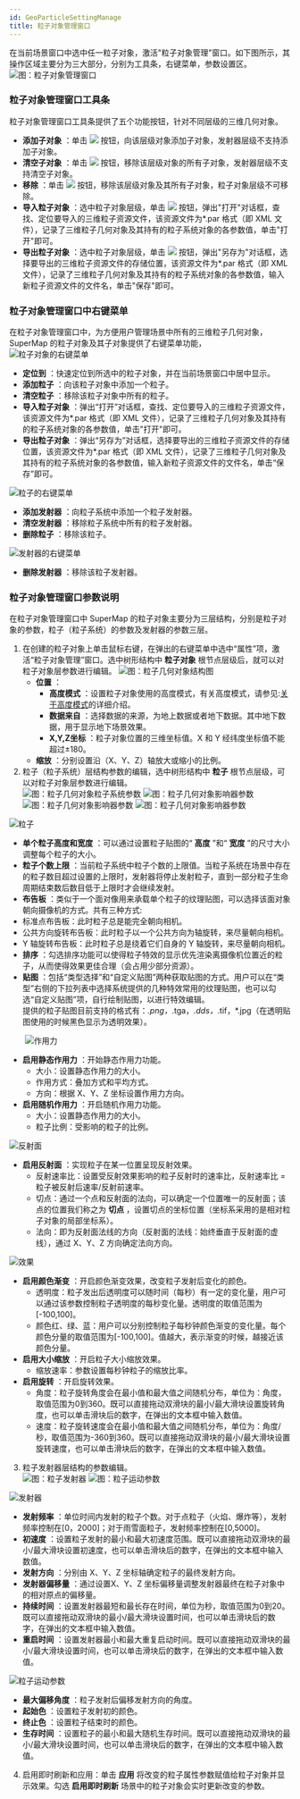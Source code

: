 ```yaml
---
id: GeoParticleSettingManage
title: 粒子对象管理窗口
---
```

在当前场景窗口中选中任一粒子对象，激活"粒子对象管理"窗口。如下图所示，其操作区域主要分为三大部分，分别为工具条，右键菜单，参数设置区。  
![图：粒子对象管理窗口 ](img/GeoParticleManage.png)  

###  粒子对象管理窗口工具条

粒子对象管理窗口工具条提供了五个功能按钮，针对不同层级的三维几何对象。

  * **添加子对象** ：单击 ![](img/AddFile.png) 按钮，向该层级对象添加子对象，发射器层级不支持添加子对象。
  * **清空子对象** ：单击 ![](img/DelFile.png) 按钮，移除该层级对象的所有子对象，发射器层级不支持清空子对象。
  * **移除** ：单击 ![](img/DelAll.png) 按钮，移除该层级对象及其所有子对象，粒子对象层级不可移除。
  * **导入粒子对象** ：选中粒子对象层级，单击 ![](img/import.png) 按钮，弹出"打开"对话框，查找、定位要导入的三维粒子资源文件，该资源文件为*.par 格式（即 XML 文件），记录了三维粒子几何对象及其持有的粒子系统对象的各参数值，单击"打开"即可。 
  * **导出粒子对象** ：选中粒子对象层级，单击 ![](img/Export.png) 按钮，弹出"另存为"对话框，选择要导出的三维粒子资源文件的存储位置，该资源文件为*.par 格式（即 XML 文件），记录了三维粒子几何对象及其持有的粒子系统对象的各参数值，输入新粒子资源文件的文件名，单击"保存"即可。 

###  粒子对象管理窗口中右键菜单

在粒子对象管理窗口中，为方便用户管理场景中所有的三维粒子几何对象，SuperMap 的粒子对象及其子对象提供了右键菜单功能，  
![](img/close.gif)粒子对象的右键菜单

  * **定位到** ：快速定位到所选中的粒子对象，并在当前场景窗口中居中显示。
  * **添加粒子** ：向该粒子对象中添加一个粒子。
  * **清空粒子** ：移除该粒子对象中所有的粒子。
  * **导入粒子对象** ：弹出“打开”对话框，查找、定位要导入的三维粒子资源文件，该资源文件为*.par 格式（即 XML 文件），记录了三维粒子几何对象及其持有的粒子系统对象的各参数值，单击"打开"即可。 
  * **导出粒子对象** ：弹出“另存为”对话框，选择要导出的三维粒子资源文件的存储位置，该资源文件为*.par 格式（即 XML 文件），记录了三维粒子几何对象及其持有的粒子系统对象的各参数值，输入新粒子资源文件的文件名，单击“保存”即可。 

![](img/close.gif)粒子的右键菜单

  * **添加发射器** ：向粒子系统中添加一个粒子发射器。
  * **清空发射器** ：移除粒子系统中所有的粒子发射器。
  * **删除粒子** ：移除该粒子。

![](img/close.gif)发射器的右键菜单

  * **删除发射器** ：移除该粒子发射器。

###  粒子对象管理窗口参数说明

在粒子对象管理窗口中 SuperMap 的粒子对象主要分为三层结构，分别是粒子对象的参数，粒子（粒子系统）的参数及发射器的参数三层。

  1. 在创建的粒子对象上单击鼠标右键，在弹出的右键菜单中选中“属性”项，激活“粒子对象管理”窗口。选中树形结构中 **粒子对象** 根节点层级后，就可以对粒子对象层参数进行编辑。  ![图：粒子几何对象结构图  ](img/GeoParticleParameter.png)    
       * **位置** ： 
         * **高度模式** ：设置粒子对象使用的高度模式，有关高度模式，请参见:[关于高度模式](../AdvancedLayserSetting/AboutAltitudeMode  )的详细介绍。
         * **数据来自** ：选择数据的来源，为地上数据或者地下数据。其中地下数据，用于显示地下场景效果。
         * **X,Y,Z坐标** ：粒子对象位置的三维坐标值。X 和 Y 经纬度坐标值不能超过±180。
       * **缩放** ：分别设置沿（X、Y、Z）轴放大或缩小的比例。
  2. 粒子（粒子系统）层结构参数的编辑，选中树形结构中 **粒子** 根节点层级，可以对粒子对象层参数进行编辑。    
  ![图：粒子几何对象粒子系统参数](img/ParticleSys1.png)    ![图：粒子几何对象影响器参数](img/ParticleSys2.png)   ![图：粒子几何对象影响器参数](img/ParticleSys3.png)   ![图：粒子几何对象影响器参数 ](img/ParticleSys4.png)   
 
![](img/close.gif)粒子  
  * **单个粒子高度和宽度** ：可以通过设置粒子贴图的“ **高度** ”和“ **宽度** ”的尺寸大小调整每个粒子的大小。
  * **粒子个数上限** ：当前粒子系统中粒子个数的上限值。当粒子系统在场景中存在的粒子数目超过设置的上限时，发射器将停止发射粒子，直到一部分粒子生命周期结束数后数目低于上限时才会继续发射。
  * **布告板** ：类似于一个面对像用来承载单个粒子的纹理贴图，可以选择该面对象朝向摄像机的方式。共有三种方式: 
  * 标准点布告板：此时粒子总是能完全朝向相机。
  * 公共方向旋转布告板：此时粒子以一个公共方向为轴旋转，来尽量朝向相机。
  * Y 轴旋转布告板：此时粒子总是绕着它们自身的 Y 轴旋转，来尽量朝向相机。
  * **排序** ：勾选排序功能可以使得粒子特效的显示优先渲染离摄像机位置近的粒子，从而使得效果更佳合理（会占用少部分资源）。
  * **贴图** ：包括“类型选择”和“自定义贴图”两种获取贴图的方式。用户可以在“类型”右侧的下拉列表中选择系统提供的几种特效常用的纹理贴图，也可以勾选“自定义贴图”项，自行绘制贴图，以进行特效编辑。   
提供的粒子贴图目前支持的格式有：*.png，*.tga，*.dds，*.tif，*.jpg（在透明贴图使用的时候黑色显示为透明效果）。  

　　![](img/close.gif)作用力 
* **启用静态作用力** ：开始静态作用力功能。 
  * 大小：设置静态作用力的大小。
  * 作用方式：叠加方式和平均方式。
  * 方向：根据 X、Y、Z 坐标设置作用力方向。
* **启用随机作用力** ：开启随机作用力功能。 
  * 大小：设置静态作用力的大小。
  * 粒子比例：受影响的粒子的比例。

![](img/close.gif)反射面

  * **启用反射面** ：实现粒子在某一位置呈现反射效果。 
    * 反射速率比：设置受反射效果影响的粒子反射时的速率比，反射速率比 = 粒子被反射后速率/反射前速率。
    * 切点：通过一个点和反射面的法向，可以确定一个位置唯一的反射面；该点的位置我们称之为 **切点** ，设置切点的坐标位置（坐标系采用的是相对粒子对象的局部坐标系）。
    * 法向：即为反射面法线的方向（反射面的法线：始终垂直于反射面的虚线），通过 X、Y、Z 方向确定法向方向。

![](img/close.gif)效果

  * **启用颜色渐变** ：开启颜色渐变效果，改变粒子发射后变化的颜色。 
    * 透明度：粒子发出后透明度可以随时间（每秒）有一定的变化量，用户可以通过该参数控制粒子透明度的每秒变化量。透明度的取值范围为[-100,100]。
    * 颜色红、绿、蓝：用户可以分别控制粒子每秒钟颜色渐变的变化量。每个颜色分量的取值范围为[-100,100]。值越大，表示渐变的时候，越接近该颜色分量。
  * **启用大小缩放** ：开启粒子大小缩放效果。 
    * 缩放速率：参数设置每秒钟粒子的缩放比率。
  * **启用旋转** ：开启旋转效果。 
    * 角度：粒子旋转角度会在最小值和最大值之间随机分布，单位为：角度，取值范围为0到360。既可以直接拖动双滑块的最小/最大滑块设置旋转角度，也可以单击滑块后的数字，在弹出的文本框中输入数值。 
    * 速度：粒子旋转速度会在最小值和最大值之间随机分布，单位为：角度/秒，取值范围为-360到360。既可以直接拖动双滑块的最小/最大滑块设置旋转速度，也可以单击滑块后的数字，在弹出的文本框中输入数值。 

  3. 粒子发射器层结构的参数编辑。    
  ![图：粒子发射器 ](img/ParticleEmitter1.png)   ![图：粒子运动参数  ](img/ParticleEmitter2.png)  

  
![](img/close.gif)发射器

 * **发射频率** ：单位时间内发射的粒子个数。对于点粒子（火焰、爆炸等），发射频率控制在[0，2000]；对于雨雪面粒子，发射频率控制在[0,5000]。
 * **初速度** ：设置粒子发射的最小和最大初速度范围。既可以直接拖动双滑块的最小/最大滑块设置初速度，也可以单击滑块后的数字，在弹出的文本框中输入数值。
 * **发射方向** ：分别由 X、Y、Z 坐标轴确定粒子的最终发射方向。
 * **发射器偏移量** ：通过设置X、Y、Z 坐标偏移量调整发射器最终在粒子对象中的相对原点的偏移量。
 * **持续时间** ：设置发射器最短和最长存在时间，单位为秒，取值范围为0到20。既可以直接拖动双滑块的最小/最大滑块设置时间，也可以单击滑块后的数字，在弹出的文本框中输入数值。
 * **重启时间** ：设置发射器最小和最大重复启动时间。既可以直接拖动双滑块的最小/最大滑块设置时间，也可以单击滑块后的数字，在弹出的文本框中输入数值。

![](img/close.gif)粒子运动参数

  * **最大偏移角度** ：粒子发射后偏移发射方向的角度。
  * **起始色** ：设置粒子发射初的颜色。
  * **终止色** ：设置粒子结束时的颜色。
  * **生存时间** ：设置粒子的最小和最大随机生存时间。既可以直接拖动双滑块的最小/最大滑块设置时间，也可以单击滑块后的数字，在弹出的文本框中输入数值。

  4. 启用即时刷新和应用：单击 **应用** 将改变的粒子属性参数赋值给粒子对象并显示效果。勾选 **启用即时刷新** 场景中的粒子对象会实时更新改变的参数。

 

